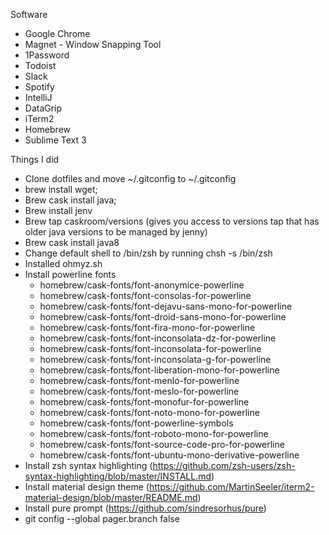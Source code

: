 Software

* Google Chrome
* Magnet - Window Snapping Tool
* 1Password
* Todoist
* Slack
* Spotify
* IntelliJ
* DataGrip
* iTerm2
* Homebrew
* Sublime Text 3

Things I did
* Clone dotfiles and move ~/.gitconfig to ~/.gitconfig
* brew install wget;
* Brew cask install java;
* Brew install jenv
* Brew tap caskroom/versions (gives you access to versions tap that has older java versions to be managed by jenny)
* Brew cask install java8
* Change default shell to /bin/zsh by running chsh -s /bin/zsh
* Installed ohmyz.sh
* Install powerline fonts
	- homebrew/cask-fonts/font-anonymice-powerline
	- homebrew/cask-fonts/font-consolas-for-powerline
	- homebrew/cask-fonts/font-dejavu-sans-mono-for-powerline
	- homebrew/cask-fonts/font-droid-sans-mono-for-powerline
	- homebrew/cask-fonts/font-fira-mono-for-powerline
	- homebrew/cask-fonts/font-inconsolata-dz-for-powerline
	- homebrew/cask-fonts/font-inconsolata-for-powerline
	- homebrew/cask-fonts/font-inconsolata-g-for-powerline
	- homebrew/cask-fonts/font-liberation-mono-for-powerline
	- homebrew/cask-fonts/font-menlo-for-powerline
	- homebrew/cask-fonts/font-meslo-for-powerline
	- homebrew/cask-fonts/font-monofur-for-powerline
	- homebrew/cask-fonts/font-noto-mono-for-powerline
	- homebrew/cask-fonts/font-powerline-symbols
	- homebrew/cask-fonts/font-roboto-mono-for-powerline
	- homebrew/cask-fonts/font-source-code-pro-for-powerline
	- homebrew/cask-fonts/font-ubuntu-mono-derivative-powerline
 * Install zsh syntax highlighting (https://github.com/zsh-users/zsh-syntax-highlighting/blob/master/INSTALL.md)
 * Install material design theme (https://github.com/MartinSeeler/iterm2-material-design/blob/master/README.md)
 * Install pure prompt (https://github.com/sindresorhus/pure)
 * git config --global pager.branch false
